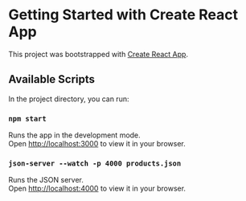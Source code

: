 # Getting Started with Create React App

This project was bootstrapped with [Create React App](https://github.com/facebook/create-react-app).

## Available Scripts

In the project directory, you can run:

### `npm start`

Runs the app in the development mode.\
Open [http://localhost:3000](http://localhost:3000) to view it in your browser.

### `json-server --watch -p 4000 products.json`

Runs the JSON server.\
Open [http://localhost:4000](http://localhost:4000) to view it in your browser.
